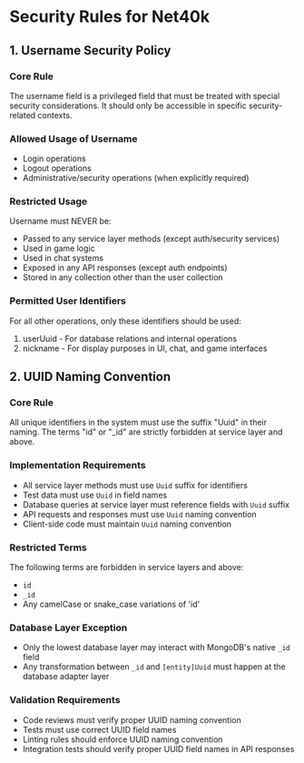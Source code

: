 # Security Rules for Net40k

## 1. Username Security Policy

### Core Rule
The username field is a privileged field that must be treated with special security considerations. It should only be accessible in specific security-related contexts.

### Allowed Usage of Username
- Login operations
- Logout operations
- Administrative/security operations (when explicitly required)

### Restricted Usage
Username must NEVER be:
- Passed to any service layer methods (except auth/security services)
- Used in game logic
- Used in chat systems
- Exposed in any API responses (except auth endpoints)
- Stored in any collection other than the user collection

### Permitted User Identifiers
For all other operations, only these identifiers should be used:
1. userUuid - For database relations and internal operations
2. nickname - For display purposes in UI, chat, and game interfaces

## 2. UUID Naming Convention

### Core Rule
All unique identifiers in the system must use the suffix "Uuid" in their naming. The terms "id" or "_id" are strictly forbidden at service layer and above.

### Implementation Requirements
- All service layer methods must use `Uuid` suffix for identifiers
- Test data must use `Uuid` in field names
- Database queries at service layer must reference fields with `Uuid` suffix
- API requests and responses must use `Uuid` naming convention
- Client-side code must maintain `Uuid` naming convention

### Restricted Terms
The following terms are forbidden in service layers and above:
- `id`
- `_id`
- Any camelCase or snake_case variations of 'id'

### Database Layer Exception
- Only the lowest database layer may interact with MongoDB's native `_id` field
- Any transformation between `_id` and `[entity]Uuid` must happen at the database adapter layer

### Validation Requirements
- Code reviews must verify proper UUID naming convention
- Tests must use correct UUID field names
- Linting rules should enforce UUID naming convention
- Integration tests should verify proper UUID field names in API responses
